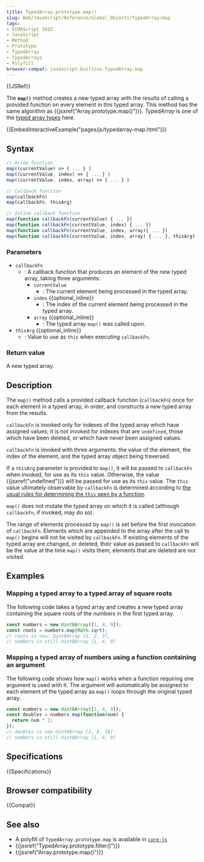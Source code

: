 ```yaml
---
title: TypedArray.prototype.map()
slug: Web/JavaScript/Reference/Global_Objects/TypedArray/map
tags:
- ECMAScript 2015
- JavaScript
- Method
- Prototype
- TypedArray
- TypedArrays
- Polyfill
browser-compat: javascript.builtins.TypedArray.map
---
```

{{JSRef}}

The **`map()`** method creates a new typed array with the results of calling a
provided function on every element in this typed array. This method has the same
algorithm as {{jsxref("Array.prototype.map()")}}*.* *TypedArray* is
one of the
[typed array types](/en-US/docs/Web/JavaScript/Reference/Global_Objects/TypedArray#TypedArray_objects)
here.

{{EmbedInteractiveExample("pages/js/typedarray-map.html")}}

## Syntax

```js
// Arrow function
map((currentValue) => { ... } )
map((currentValue, index) => { ... } )
map((currentValue, index, array) => { ... } )

// Callback function
map(callbackFn)
map(callbackFn, thisArg)

// Inline callback function
map(function callbackFn(currentValue) { ... })
map(function callbackFn(currentValue, index) { ... })
map(function callbackFn(currentValue, index, array){ ... })
map(function callbackFn(currentValue, index, array) { ... }, thisArg)
```

### Parameters

*   `callbackFn`
    *   : A callback function that produces an element of the new typed array,
        taking three arguments:
        *   `currentValue`
            *   : The current element being processed in the typed array.
        *   `index` {{optional_inline}}
            *   : The index of the current element being processed in the typed array.
        *   `array` {{optional_inline}}
            *   : The typed array `map()` was called upon.
*   `thisArg` {{optional_inline}}
    *   : Value to use as `this` when executing `callbackFn`.

### Return value

A new typed array.

## Description

The `map()` method calls a provided callback function (`callbackFn`) once for
each element in a typed array, in order, and constructs a new typed array from
the results.

`callbackFn` is invoked only for indexes of the typed array which have assigned
values; it is not invoked for indexes that are `undefined`, those which have
been deleted, or which have never been assigned values.

`callbackFn` is invoked with three arguments: the value of the element, the
index of the element, and the typed array object being traversed.

If a `thisArg` parameter is provided to `map()`, it will be passed to
`callbackFn` when invoked, for use as its `this` value. Otherwise, the value
{{jsxref("undefined")}} will be passed for use as its `this` value. The
`this` value ultimately observable by `callbackFn` is determined according to
[the usual rules for determining the `this` seen by a function](/en-US/docs/Web/JavaScript/Reference/Operators/this).

`map()` does not mutate the typed array on which it is called (although
`callbackFn`, if invoked, may do so).

The range of elements processed by `map()` is set before the first invocation of
`callbackFn`. Elements which are appended to the array after the call to `map()`
begins will not be visited by `callbackFn`. If existing elements of the typed
array are changed, or deleted, their value as passed to `callbackFn` will be the
value at the time `map()` visits them; elements that are deleted are not
visited.

## Examples

### Mapping a typed array to a typed array of square roots

The following code takes a typed array and creates a new typed array containing
the square roots of the numbers in the first typed array.

```js
const numbers = new Uint8Array([1, 4, 9]);
const roots = numbers.map(Math.sqrt);
// roots is now: Uint8Array [1, 2, 3],
// numbers is still Uint8Array [1, 4, 9]
```

### Mapping a typed array of numbers using a function containing an argument

The following code shows how `map()` works when a function requiring one
argument is used with it. The argument will automatically be assigned to each
element of the typed array as `map()` loops through the original typed array.

```js
const numbers = new Uint8Array([1, 4, 9]);
const doubles = numbers.map(function(num) {
  return num * 2;
});
// doubles is now Uint8Array [2, 8, 18]
// numbers is still Uint8Array [1, 4, 9]
```

## Specifications

{{Specifications}}

## Browser compatibility

{{Compat}}

## See also

*   A polyfill of `TypedArray.prototype.map` is available in
    [`core-js`](https://github.com/zloirock/core-js#ecmascript-typed-arrays)
*   {{jsxref("TypedArray.prototype.filter()")}}
*   {{jsxref("Array.prototype.map()")}}
